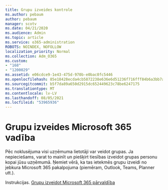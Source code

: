```yaml
---
title: Grupu izveides kontrole
ms.author: pebaum
author: pebaum
manager: scotv
ms.date: 04/21/2020
ms.audience: Admin
ms.topic: article
ms.service: o365-administration
ROBOTS: NOINDEX, NOFOLLOW
localization_priority: Normal
ms.collection: Adm_O365
ms.custom:
- "168"
- "1200029"
ms.assetid: e06cdce9-1e43-475d-970b-e0bac0fc5446
ms.openlocfilehash: 85e18428ecda4cb5872238e636e6d51236f716fff84b6a3bb7a84e97eca3bdf8
ms.sourcegitcommit: b5f7da89a650d2915dc652449623c78be6247175
ms.translationtype: MT
ms.contentlocale: lv-LV
ms.lasthandoff: 08/05/2021
ms.locfileid: "53965936"
---
```

# <a name="control-creation-of-microsoft-365-groups"></a>Grupu izveides Microsoft 365 vadība

Pēc noklusējuma visi uzņēmuma lietotāji var veidot grupas. Ja nepieciešams, varat to mainīt un piešķirt tiesības izveidot grupas personu kopai jūsu uzņēmumā. Ņemiet vērā, ka tas ietekmēs grupu izveidi no jebkura Microsoft 365 pakalpojuma (piemēram, Outlook, Teams, Planner utt.).
  
Instrukcijas. [Grupu izveidot Microsoft 365 pārvaldība](https://docs.microsoft.com/microsoft-365/admin/create-groups/manage-creation-of-groups)
